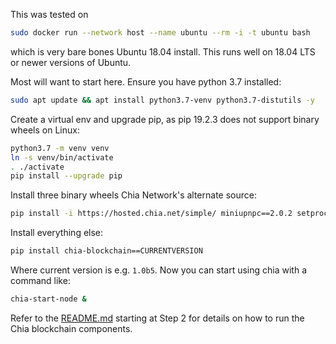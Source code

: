 This was tested on

```bash
sudo docker run --network host --name ubuntu --rm -i -t ubuntu bash
```

which is very bare bones Ubuntu 18.04 install. This runs well on 18.04 LTS or newer versions of Ubuntu.

Most will want to start here. Ensure you have python 3.7 installed:
```bash
sudo apt update && apt install python3.7-venv python3.7-distutils -y
```

Create a virtual env and upgrade pip, as pip 19.2.3 does not support binary wheels on Linux:
```bash
python3.7 -m venv venv
ln -s venv/bin/activate
. ./activate
pip install --upgrade pip
```

Install three binary wheels Chia Network's alternate source:
```bash
pip install -i https://hosted.chia.net/simple/ miniupnpc==2.0.2 setproctitle==1.1.10 cbor2==5.0.1
```

Install everything else:
```bash
pip install chia-blockchain==CURRENTVERSION
```
Where current version is e.g. `1.0b5`.
Now you can start using chia with a command like:
```bash
chia-start-node &
```
Refer to the [README.md](https://github.com/Chia-Network/chia-blockchain/blob/master/README.md) starting at Step 2 for details on how to run the Chia blockchain components.